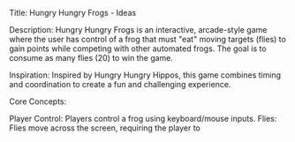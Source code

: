Title: Hungry Hungry Frogs - Ideas

Description:
Hungry Hungry Frogs is an interactive, arcade-style game where the user has control of a frog that must "eat" moving targets (flies) to gain points while competing with other automated frogs. The goal is to consume as many flies (20) to win the game.

Inspiration:
Inspired by Hungry Hungry Hippos, this game combines timing and coordination to create a fun and challenging experience.

Core Concepts:

Player Control: Players control a frog using keyboard/mouse inputs.
Flies: Flies move across the screen, requiring the player to